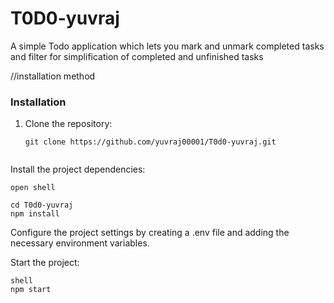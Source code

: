 # T0D0-yuvraj
A simple Todo application which lets you mark and unmark completed tasks and filter for simplification of completed and unfinished tasks

//installation method

### Installation

1. Clone the repository:

   ```shell
   git clone https://github.com/yuvraj00001/T0d0-yuvraj.git
   
   
Install the project dependencies:

    open shell

    cd T0d0-yuvraj
    npm install
    
 Configure the project settings by creating a .env file and adding the necessary environment variables.

Start the project:

    shell
    npm start

